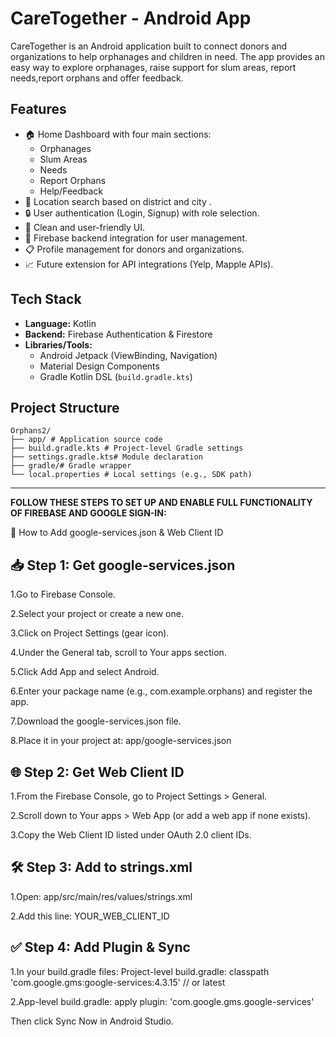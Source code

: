 # CareTogether - Android App

CareTogether is an Android application built to connect donors and organizations to help orphanages and children in need. The app provides an easy way to explore orphanages, raise support for slum areas, report needs,report orphans and offer feedback.

## Features

- 🏠 Home Dashboard with four main sections:
  - Orphanages
  - Slum Areas
  - Needs
  - Report Orphans
  - Help/Feedback
- 📍 Location search based on district and city .
- 🔒 User authentication (Login, Signup) with role selection.
- 🎨 Clean and user-friendly UI.
- 📱 Firebase backend integration for user management.
- 📋 Profile management for donors and organizations.
- 📈 Future extension for API integrations (Yelp, Mapple APIs).

## Tech Stack

- **Language:** Kotlin
- **Backend:** Firebase Authentication & Firestore
- **Libraries/Tools:**
  - Android Jetpack (ViewBinding, Navigation)
  - Material Design Components
  - Gradle Kotlin DSL (`build.gradle.kts`)

## Project Structure
```
Orphans2/
├── app/ # Application source code 
├── build.gradle.kts # Project-level Gradle settings 
├── settings.gradle.kts# Module declaration 
├── gradle/# Gradle wrapper 
└── local.properties # Local settings (e.g., SDK path)
```
-----------------------------------------------------------------------------------------------------------------------------------------------
**FOLLOW THESE STEPS TO SET UP AND ENABLE FULL FUNCTIONALITY OF FIREBASE AND GOOGLE SIGN-IN:**

🔧 How to Add google-services.json & Web Client ID

📥 ****Step 1: Get google-services.json****
------------------------------------------------
1.Go to Firebase Console.

2.Select your project or create a new one.

3.Click on Project Settings (gear icon).

4.Under the General tab, scroll to Your apps section.

5.Click Add App and select Android.

6.Enter your package name (e.g., com.example.orphans) and register the app.

7.Download the google-services.json file.

8.Place it in your project at:
app/google-services.json


🌐 ****Step 2: Get Web Client ID****
---------------------------------------------------
1.From the Firebase Console, go to Project Settings > General.

2.Scroll down to Your apps > Web App (or add a web app if none exists).

3.Copy the Web Client ID listed under OAuth 2.0 client IDs.


🛠 ****Step 3: Add to strings.xml****
-----------------------------------------------------
1.Open:
app/src/main/res/values/strings.xml

2.Add this line:
<string name="default_web_client_id">YOUR_WEB_CLIENT_ID</string>

✅ ****Step 4: Add Plugin & Sync****
------------------------------------------------------

1.In your build.gradle files:
Project-level build.gradle:
classpath 'com.google.gms:google-services:4.3.15' // or latest

2.App-level build.gradle:
apply plugin: 'com.google.gms.google-services'

Then click Sync Now in Android Studio.


